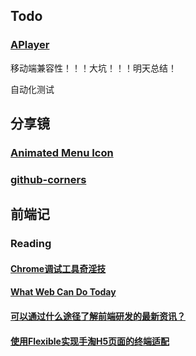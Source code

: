 ## Todo

### [APlayer](https://github.com/DIYgod/APlayer)

移动端兼容性！！！大坑！！！明天总结！

自动化测试

## 分享镜

### [Animated Menu Icon](http://tympanus.net/Tutorials/AnimatedMenuIcon/)

### [github-corners](https://github.com/tholman/github-corners)

## 前端记

### Reading

#### [Chrome调试工具奇淫技](http://www.w3ctrain.com/2015/11/30/chrome-dev-tools/)

#### [What Web Can Do Today](https://whatwebcando.today/)

#### [可以通过什么途径了解前端研发的最新资讯？](http://www.zhihu.com/question/29940477)

#### [使用Flexible实现手淘H5页面的终端适配](http://www.w3cplus.com/mobile/lib-flexible-for-html5-layout.html)


